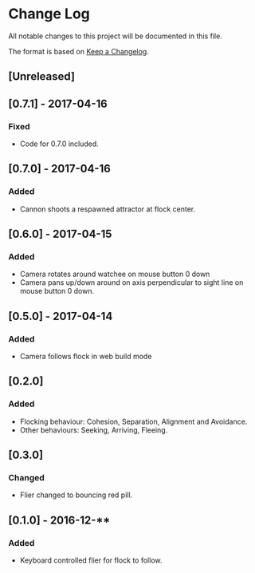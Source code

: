 # Change Log
All notable changes to this project will be documented in this file.

The format is based on [Keep a Changelog](http://keepachangelog.com/).

## [Unreleased]

## [0.7.1] - 2017-04-16
### Fixed
- Code for 0.7.0 included.

## [0.7.0] - 2017-04-16
### Added
- Cannon shoots a respawned attractor at flock center.

## [0.6.0] - 2017-04-15
### Added
- Camera rotates around watchee on mouse button 0 down
- Camera pans up/down around on axis perpendicular to sight line on mouse button 0 down.

## [0.5.0] - 2017-04-14
### Added
- Camera follows flock in web build mode

## [0.2.0]
### Added
- Flocking behaviour: Cohesion, Separation, Alignment and Avoidance.
- Other behaviours: Seeking, Arriving, Fleeing.

## [0.3.0]
### Changed
- Flier changed to bouncing red pill.

## [0.1.0] - 2016-12-**
### Added
- Keyboard controlled flier for flock to follow.